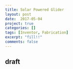 ```yaml
---
title: Solar Powered Glider
layout: post
date:  2017-05-04
project: true
categories: []
tags: [Inventor, Fabrication]
excerpt: "fill!!"
comments: false
---
```

## draft
